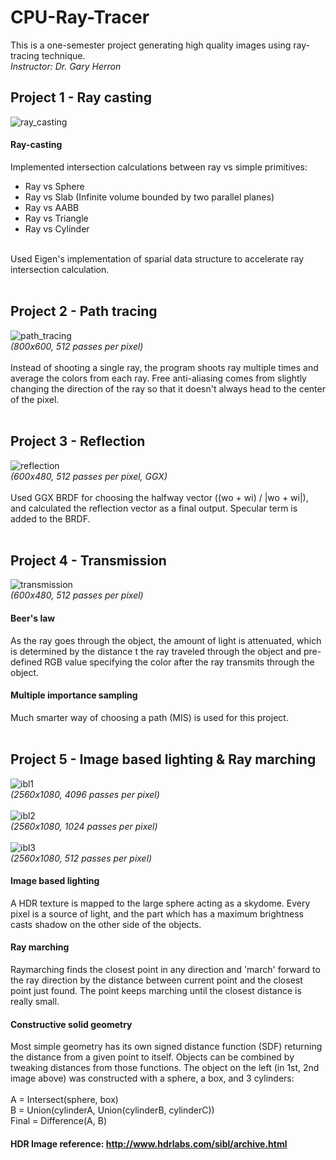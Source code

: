 # CPU-Ray-Tracer
This is a one-semester project generating high quality images using ray-tracing technique.<br>
*Instructor: Dr. Gary Herron*

## Project 1 - Ray casting
![ray_casting](https://github.com/utinyt/CPU-Ray-Tracer/blob/main/output_images/project1_ray_casting.png)<br>
#### Ray-casting
Implemented intersection calculations between ray vs simple primitives:
* Ray vs Sphere
* Ray vs Slab (Infinite volume bounded by two parallel planes)
* Ray vs AABB
* Ray vs Triangle
* Ray vs Cylinder
<br>
Used Eigen's implementation of sparial data structure to accelerate ray intersection calculation.
<br><br>

## Project 2 - Path tracing
![path_tracing](https://github.com/utinyt/CPU-Ray-Tracer/blob/main/output_images/project2_path_tracing.png)<br>
*(800x600, 512 passes per pixel)*
<br><br>
Instead of shooting a single ray, the program shoots ray multiple times and average the colors from each ray. Free anti-aliasing comes from slightly changing the direction of the ray so that it doesn't always head to the center of the pixel.<br>
<br>

## Project 3 - Reflection
![reflection](https://github.com/utinyt/CPU-Ray-Tracer/blob/main/output_images/project3_reflection.png)<br>
*(600x480, 512 passes per pixel, GGX)*
<br><br>
Used GGX BRDF for choosing the halfway vector ((wo + wi) / |wo + wi|), and calculated the reflection vector as a final output. Specular term is added to the BRDF.
<br><br>

## Project 4 - Transmission
![transmission](https://github.com/utinyt/CPU-Ray-Tracer/blob/main/output_images/project4_transmissionpng.png)<br>
*(600x480, 512 passes per pixel)*
<br>

#### Beer's law
As the ray goes through the object, the amount of light is attenuated, which is determined by the distance t the ray traveled through the object and pre-defined RGB value specifying the color after the ray transmits through the object.

#### Multiple importance sampling
Much smarter way of choosing a path (MIS) is used for this project.
<br><br>

## Project 5 - Image based lighting & Ray marching
![ibl1](https://github.com/utinyt/CPU-Ray-Tracer/blob/main/output_images/project5_ibl1.png)<br>
*(2560x1080, 4096 passes per pixel)*<br><br>
![ibl2](https://github.com/utinyt/CPU-Ray-Tracer/blob/main/output_images/project5_ibl2.png)<br>
*(2560x1080, 1024 passes per pixel)*<br><br>
![ibl3](https://github.com/utinyt/CPU-Ray-Tracer/blob/main/output_images/project5_ibl3.png)<br>
*(2560x1080, 512 passes per pixel)*<br>

#### Image based lighting
A HDR texture is mapped to the large sphere acting as a skydome. Every pixel is a source of light, and the part which has a maximum brightness casts shadow on the other side of the objects.

#### Ray marching
Raymarching finds the closest point in any direction and 'march' forward to the ray direction by the distance between current point and the closest point just found. The point keeps marching until the closest distance is really small.

#### Constructive solid geometry
Most simple geometry has its own signed distance function (SDF) returning the distance from a given point to itself. Objects can be combined by tweaking distances from those functions. The object on the left (in 1st, 2nd image above) was constructed with a sphere, a box, and 3 cylinders: <br><br>
A = Intersect(sphere, box) <br>
B = Union(cylinderA, Union(cylinderB, cylinderC)) <br>
Final = Difference(A, B) <br>

#### HDR Image reference: http://www.hdrlabs.com/sibl/archive.html
